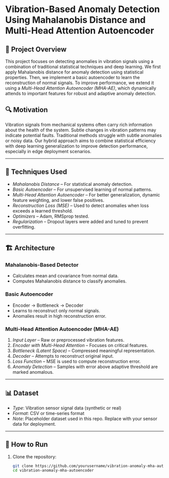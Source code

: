 # Vibration-Based Anomaly Detection Using Mahalanobis Distance and Multi-Head Attention Autoencoder

## 📌 Project Overview

This project focuses on detecting anomalies in vibration signals using a combination of traditional statistical techniques and deep learning. We first apply Mahalanobis distance for anomaly detection using statistical properties. Then, we implement a basic autoencoder to learn the reconstruction of normal signals. To improve performance, we extend it using a *Multi-Head Attention Autoencoder (MHA-AE)*, which dynamically attends to important features for robust and adaptive anomaly detection.

## 🔍 Motivation

Vibration signals from mechanical systems often carry rich information about the health of the system. Subtle changes in vibration patterns may indicate potential faults. Traditional methods struggle with subtle anomalies or noisy data. Our hybrid approach aims to combine statistical efficiency with deep learning generalization to improve detection performance, especially in edge deployment scenarios.

---

## 🧠 Techniques Used

- *Mahalanobis Distance* – For statistical anomaly detection.
- *Basic Autoencoder* – For unsupervised learning of normal patterns.
- *Multi-Head Attention Autoencoder* – For better generalization, dynamic feature weighting, and lower false positives.
- *Reconstruction Loss (MSE)* – Used to detect anomalies when loss exceeds a learned threshold.
- *Optimizers* – Adam, RMSprop tested.
- *Regularization* – Dropout layers were added and tuned to prevent overfitting.

---

## 🏗 Architecture

### Mahalanobis-Based Detector
- Calculates mean and covariance from normal data.
- Computes Mahalanobis distance to classify anomalies.

### Basic Autoencoder
- Encoder → Bottleneck → Decoder
- Learns to reconstruct only normal signals.
- Anomalies result in high reconstruction error.

### Multi-Head Attention Autoencoder (MHA-AE)
1. *Input Layer* – Raw or preprocessed vibration features.
2. *Encoder with Multi-Head Attention* – Focuses on critical features.
3. *Bottleneck (Latent Space)* – Compressed meaningful representation.
4. *Decoder* – Attempts to reconstruct original input.
5. *Loss Function* – MSE is used to compute reconstruction error.
6. *Anomaly Detection* – Samples with error above adaptive threshold are marked anomalous.

---

## 📊 Dataset

- *Type*: Vibration sensor signal data (synthetic or real)
- *Format*: CSV or time-series format
- *Note*: Placeholder dataset used in this repo. Replace with your sensor data for deployment.

---

## 🚀 How to Run

1. Clone the repository:
   ```bash
   git clone https://github.com/yourusername/vibration-anomaly-mha-autoencoder
   cd vibration-anomaly-mha-autoencoder
